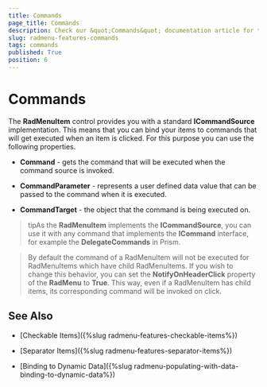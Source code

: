 ```yaml
---
title: Commands
page_title: Commands
description: Check our &quot;Commands&quot; documentation article for the RadMenu WPF control.
slug: radmenu-features-commands
tags: commands
published: True
position: 6
---
```


# Commands

The __RadMenuItem__ control provides you with a standard __ICommandSource__ implementation. This means that you can bind your items to commands that will get executed when an item is clicked. For this purpose you can use the following properties.

* __Command__ - gets the command that will be executed when the command source is invoked. 

* __CommandParameter__ - represents a user defined data value that can be passed to the command when it is executed.  

* __CommandTarget__ - the object that the command is being executed on.  

>tipAs the __RadMenuItem__ implements the __ICommandSource__, you can use it with any command that implements the __ICommand__ interface, for example the __DelegateCommands__ in Prism.

> By default the command of a RadMenuItem will not be executed for RadMenuItems which have child RadMenuItems. If you wish to change this behavior, you can set the __NotifyOnHeaderClick__ property of the __RadMenu__ to __True__. This way, even if a RadMenuItem has child items, its corresponding command will be invoked on click.

## See Also

 * [Checkable Items]({%slug radmenu-features-checkable-items%})

 * [Separator Items]({%slug radmenu-features-separator-items%})

 * [Binding to Dynamic Data]({%slug radmenu-populating-with-data-binding-to-dynamic-data%})